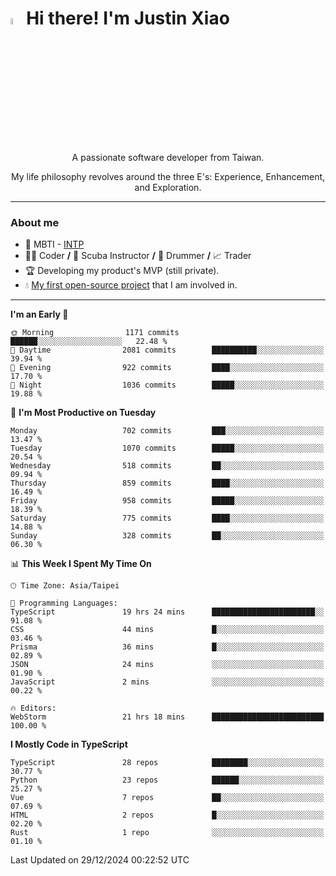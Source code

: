 # <img src="https://media.giphy.com/media/hvRJCLFzcasrR4ia7z/giphy.gif" width="5%">Hi there! I'm Justin Xiao
<p align="center">A passionate software developer from Taiwan.  </p>
<p align="center">My life philosophy revolves around the three E's: Experience, Enhancement, and Exploration.</p>

---
### About me
- 👀 MBTI - [INTP](https://www.16personalities.com/intp-personality)
- 👨‍💻 Coder **/** 🤿 Scuba Instructor **/** 🥁 Drummer **/** 📈 Trader
- 🏆 Developing my product's MVP (still private).
- 💧 [My first open-source project](https://github.com/Game-as-a-Service/Game-Lobby-Web) that I am involved in.

---
<!--START_SECTION:waka-->
**I'm an Early 🐤** 

```text
🌞 Morning                1171 commits        ██████░░░░░░░░░░░░░░░░░░░   22.48 % 
🌆 Daytime                2081 commits        ██████████░░░░░░░░░░░░░░░   39.94 % 
🌃 Evening                922 commits         ████░░░░░░░░░░░░░░░░░░░░░   17.70 % 
🌙 Night                  1036 commits        █████░░░░░░░░░░░░░░░░░░░░   19.88 % 
```
📅 **I'm Most Productive on Tuesday** 

```text
Monday                   702 commits         ███░░░░░░░░░░░░░░░░░░░░░░   13.47 % 
Tuesday                  1070 commits        █████░░░░░░░░░░░░░░░░░░░░   20.54 % 
Wednesday                518 commits         ██░░░░░░░░░░░░░░░░░░░░░░░   09.94 % 
Thursday                 859 commits         ████░░░░░░░░░░░░░░░░░░░░░   16.49 % 
Friday                   958 commits         █████░░░░░░░░░░░░░░░░░░░░   18.39 % 
Saturday                 775 commits         ████░░░░░░░░░░░░░░░░░░░░░   14.88 % 
Sunday                   328 commits         ██░░░░░░░░░░░░░░░░░░░░░░░   06.30 % 
```


📊 **This Week I Spent My Time On** 

```text
🕑︎ Time Zone: Asia/Taipei

💬 Programming Languages: 
TypeScript               19 hrs 24 mins      ███████████████████████░░   91.08 % 
CSS                      44 mins             █░░░░░░░░░░░░░░░░░░░░░░░░   03.46 % 
Prisma                   36 mins             █░░░░░░░░░░░░░░░░░░░░░░░░   02.89 % 
JSON                     24 mins             ░░░░░░░░░░░░░░░░░░░░░░░░░   01.90 % 
JavaScript               2 mins              ░░░░░░░░░░░░░░░░░░░░░░░░░   00.22 % 

🔥 Editors: 
WebStorm                 21 hrs 18 mins      █████████████████████████   100.00 % 
```

**I Mostly Code in TypeScript** 

```text
TypeScript               28 repos            ████████░░░░░░░░░░░░░░░░░   30.77 % 
Python                   23 repos            ██████░░░░░░░░░░░░░░░░░░░   25.27 % 
Vue                      7 repos             ██░░░░░░░░░░░░░░░░░░░░░░░   07.69 % 
HTML                     2 repos             █░░░░░░░░░░░░░░░░░░░░░░░░   02.20 % 
Rust                     1 repo              ░░░░░░░░░░░░░░░░░░░░░░░░░   01.10 % 
```




 Last Updated on 29/12/2024 00:22:52 UTC
<!--END_SECTION:waka-->
